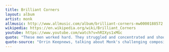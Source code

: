 ```yaml
---
title: Brilliant Corners
layout: album
artist: monk
allmusic: http://www.allmusic.com/album/brilliant-corners-mw0000188572
wikipedia: https://en.wikipedia.org/wiki/Brilliant_Corners
youtube: https://www.youtube.com/watch?v=hRIXys1xMGc
quote: "These men worked hard. They struggled and concentrated and shook their heads over some passages with those half-smiles that mean: \"Hard? this is impossible!\""
quote-source: "Orrin Keepnews, talking about Monk's challenging compositions"
---
```

